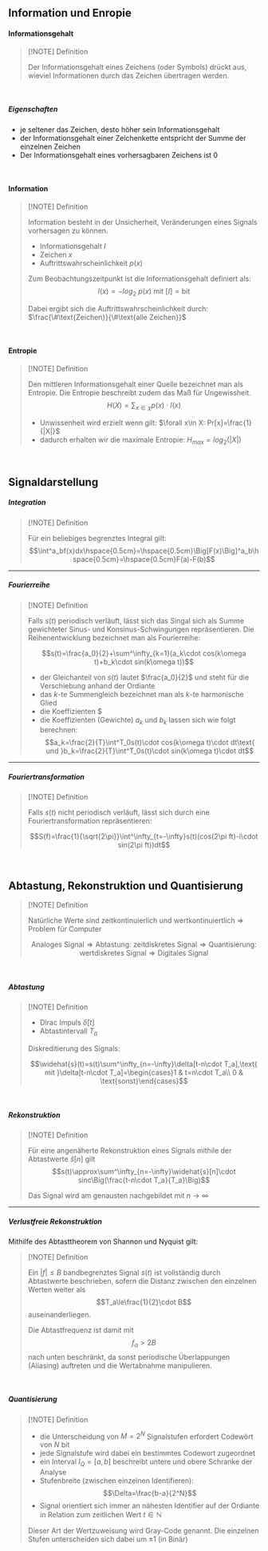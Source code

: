 ## Information und Enropie

#### Informationsgehalt

>[!NOTE] Definition 
>
>Der Informationsgehalt eines Zeichens (oder Symbols) drückt aus, wieviel Informationen durch das Zeichen übertragen werden.

<br>

##### Eigenschaften

- je seltener das Zeichen, desto höher sein Informationsgehalt
- der Informationsgehalt einer Zeichenkette entspricht der Summe der einzelnen Zeichen
- Der Informationsgehalt eines vorhersagbaren Zeichens ist 0

<br>

#### Information

>[!NOTE] Definition
>
>Information besteht in der Unsicherheit, Veränderungen eines Signals vorhersagen zu können.
>
>- Informationsgehalt $I$
>- Zeichen $x$
>- Auftrittswahrscheinlichkeit $p(x)$
>
>Zum Beobachtungszeitpunkt ist die Informationsgehalt definiert als:
>$$I(x)=-log_2\ p(x)\text{ mit } [I]=\text{bit}$$
>
>Dabei ergibt sich die Auftrittswahrscheinlichkeit durch: $\frac{\#\text{Zeichen}}{\#\text{alle Zeichen}}$

<br>

#### Entropie

>[!NOTE] Definition
>
>Den mittleren Informationsgehalt einer Quelle bezeichnet man als Entropie. Die Entropie beschreibt zudem das Maß für Ungewissheit.
>$$H(X)=\sum_{x\in\chi}p(x)\cdot I(x)$$
>
>- Unwissenheit wird erzielt wenn gilt: $\forall x\in X: Pr[x]=\frac{1}{|X|}$
>- dadurch erhalten wir die maximale Entropie: $H_{max}=log_2(|X|)$

<br>

## Signaldarstellung

##### Integration

>[!NOTE] Definition
>
>Für ein beliebiges begrenztes Integral gilt:
>$$\int^a_bf(x)dx\hspace{0.5cm}=\hspace{0.5cm}\Big[F(x)\Big]^a_b\hspace{0.5cm}=\hspace{0.5cm}F(a)-F(b)$$

---

##### Fourierreihe

>[!NOTE] Definition
>
>Falls $s(t)$ periodisch verläuft, lässt sich das Singal sich als Summe gewichteter Sinus- und Konsinus-Schwingungen repräsentieren. Die Reihenentwicklung bezeichnet man als Fourierreihe:
>
>$$s(t)=\frac{a_0}{2}+\sum^\infty_{k=1}(a_k\cdot cos(k\omega t)+b_k\cdot sin(k\omega t))$$
>
>- der Gleichanteil von $s(t)$ lautet $\frac{a_0}{2}$ und steht für die Verschiebung anhand der Ordiante
>- das $k$-te Summengleich bezeichnet man als $k$-te harmonische Glied
>- die Koeffizienten $
>- die Koeffizienten (Gewichte) $a_k$ und $b_k$ lassen sich wie folgt berechnen:
>$$a_k=\frac{2}{T}\int^T_0s(t)\cdot cos(k\omega t)\cdot dt\text{ und }b_k=\frac{2}{T}\int^T_0s(t)\cdot sin(k\omega t)\cdot dt$$

---

##### Fouriertransformation

>[!NOTE] Definition
>
>Falls $s(t)$ nicht periodisch verläuft, lässt sich durch eine Fouriertransformation repräsentieren:
>
>$$S(f)=\frac{1}{\sqrt{2\pi}}\int^\infty_{t=-\infty}s(t)(cos(2\pi ft)-i\cdot sin(2\pi ft))dt$$

<br>

## Abtastung, Rekonstruktion und Quantisierung

>[!NOTE] Definition
>
>Natürliche Werte sind zeitkontinuierlich und wertkontinuiertlich $\Rightarrow$ Problem für Computer
>
>$$\text{Analoges Signal}\Rightarrow\text{Abtastung: zeitdiskretes Signal}\Rightarrow\text{Quantisierung: wertdiskretes Signal}\Rightarrow\text{Digitales Signal}$$

<br>

##### Abtastung

>[!NOTE] Definition
>
>- Dirac Impuls $\widehat\delta[t]$ 
>- Abtastintervall $T_a$
>  
>Diskreditierung des Signals:
>
>$$\widehat{s}(t)=s(t)\sum^\infty_{n=-\infty}\delta[t-n\cdot T_a],\text{ mit }\delta[t-n\cdot T_a]=\begin{cases}1 & t=n\cdot T_a\\ 0 & \text{sonst}\end{cases}$$

<br>

##### Rekonstruktion

>[!NOTE] Definition
>
>Für eine angenäherte Rekonstruktion eines Signals mithile der Abtastwerte $\widehat s[n]$ gilt
>$$s(t)\approx\sum^\infty_{n=-\infty}\widehat{s}[n]\cdot sinc\Big(\frac{t-n\cdot T_a}{T_a}\Big)$$
>
>Das Signal wird am genausten nachgebildet mit $n\rightarrow\infty$

---

##### Verlustfreie Rekonstruktion

Mithilfe des Abtasttheorem von Shannon und Nyquist gilt:

>[!NOTE] Definition
>
>Ein $|f|\le B$ bandbegrenztes Signal $s(t)$ ist vollständig durch Abtastwerte beschrieben, sofern die Distanz zwischen den einzelnen Werten weiter als $$T_a\le\frac{1}{2}\cdot B$$ 
>auseinanderliegen.
>
>Die Abtastfrequenz ist damit mit
>$$f_a>2B$$
>nach unten beschränkt, da sonst periodische Überlappungen (Aliasing) auftreten und die Wertabnahme manipulieren.


<br>

##### Quantisierung

>[!NOTE] Definition
>
>- die Unterscheidung von $M=2^N$ Signalstufen erfordert Codewört von $N$ bit
>- jede Signalstufe wird dabei ein bestimmtes Codewort zugeordnet
>- ein Interval $I_Q=[a,b]$ beschreibt untere und obere Schranke der Analyse
>- Stufenbreite (zwischen einzelnen Identifieren): $$\Delta=\frac{b-a}{2^N}$$
>- Signal orientiert sich immer an nähesten Identifier auf der Ordiante in Relation zum zeitlichen Wert $t\in\mathbb{N}$
>
>Dieser Art der Wertzuweisung wird Gray-Code genannt. Die einzelnen Stufen unterscheiden sich dabei um $\pm 1$ (in Binär)

